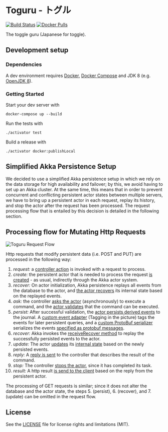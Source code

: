 # Toguru - トグル

[![Build Status](https://travis-ci.org/AutoScout24/toguru.svg?branch=master)](https://travis-ci.org/AutoScout24/toguru)
[![Docker Pulls](https://img.shields.io/docker/pulls/as24/toguru.svg)](https://hub.docker.com/r/as24/toguru/)

The toggle guru (Japanese for toggle).


## Development setup

### Dependencies

A dev environment requires [Docker](https://www.docker.com/), [Docker Compose](https://docs.docker.com/compose/) and JDK 8 (e.g. [OpenJDK 8](http://openjdk.java.net/install/)).

### Getting Started

Start your dev server with

```
docker-compose up --build
```

Run the tests with

```
./activator test
```

Build a release with

```
./activator docker:publishLocal
```

## Simplified Akka Persistence Setup

We decided to use a simplified Akka persistence setup in which we rely on the
data storage for high availability and failover; by this, we avoid having to set
up an Akka cluster. At the same time, this means that in order to prevent
concurrent and conflicting persistent actor states between multiple servers, we
have to bring up a persistent actor in each request, replay its history, and
stop the actor after the request has been processed. The request processing flow
that is entailed by this decision is detailed in the following section.

## Processing flow for Mutating Http Requests

![Toguru Request Flow](https://cloud.githubusercontent.com/assets/6724788/18165628/99d02770-7046-11e6-854f-57fef3071016.png)

Http requests that modify persistent data (i.e. POST and PUT) are processed in
the following way:

1. *request:* a [controller action](https://github.com/AutoScout24/toguru/blob/da8f1d70d3558c71eec923c1fc385a8324d3b33a/app/toguru/toggles/ToggleController.scala#L63)
is invoked with a request to process.
2. *create:* the persistent actor that is needed to process the request [is
created](https://github.com/AutoScout24/toguru/blob/da8f1d70d3558c71eec923c1fc385a8324d3b33a/app/toguru/toggles/ToggleController.scala#L41) - 
as usual, indirectly through the Akka actor system.
3. *recover:* On actor initialization, Akka persistence replays all events from
the database to the actor, and [the actor recovers](https://github.com/AutoScout24/toguru/blob/da8f1d70d3558c71eec923c1fc385a8324d3b33a/app/toguru/toggles/ToggleActor.scala#L47-L59)
its internal state based on
the replayed events.
4. *ask:* the controller [asks the actor](https://github.com/AutoScout24/toguru/blob/da8f1d70d3558c71eec923c1fc385a8324d3b33a/app/toguru/toggles/ToggleController.scala#L70) 
(asynchronously) to execute a command, and the [actor validates](https://github.com/AutoScout24/toguru/blob/da8f1d70d3558c71eec923c1fc385a8324d3b33a/app/toguru/toggles/ToggleActor.scala#L67-L70)
that the command can be executed.
5. *persist:* After successful validation, the [actor persists derived events](https://github.com/AutoScout24/toguru/blob/da8f1d70d3558c71eec923c1fc385a8324d3b33a/app/toguru/toggles/ToggleActor.scala#L71)
to the journal. A [custom event adapter](https://github.com/AutoScout24/toguru/blob/da8f1d70d3558c71eec923c1fc385a8324d3b33a/app/toguru/toggles/ToggleEventSerialization.scala#L42)
(Tagging in the picture) tags the events for later persistent queries, and a 
[custom ProtoBuf serializer](https://github.com/AutoScout24/toguru/blob/da8f1d70d3558c71eec923c1fc385a8324d3b33a/app/toguru/toggles/ToggleEventSerialization.scala#L15)
serializes the events [specified as protobuf messages](https://github.com/AutoScout24/toguru/blob/da8f1d70d3558c71eec923c1fc385a8324d3b33a/conf/protobuf/toggles.proto#L7-L12).
6. *recover:* Akka invokes the [receiveRecover method](https://github.com/AutoScout24/toguru/blob/da8f1d70d3558c71eec923c1fc385a8324d3b33a/app/toguru/toggles/ToggleActor.scala#L48-L49)
to replay the successfully persisted events to the actor.
7. *update:* The actor [updates](https://github.com/AutoScout24/toguru/blob/da8f1d70d3558c71eec923c1fc385a8324d3b33a/app/toguru/toggles/ToggleActor.scala#L48-L49) its [internal state](https://github.com/AutoScout24/toguru/blob/da8f1d70d3558c71eec923c1fc385a8324d3b33a/app/toguru/toggles/ToggleActor.scala#L43)
based on the newly persisted events.
8. *reply:* A [reply is sent](https://github.com/AutoScout24/toguru/blob/da8f1d70d3558c71eec923c1fc385a8324d3b33a/app/toguru/toggles/ToggleActor.scala#L73)
to the controller that describes the result of the command.
9. *stop:* The controller [stops the actor](https://github.com/AutoScout24/toguru/blob/da8f1d70d3558c71eec923c1fc385a8324d3b33a/app/toguru/toggles/ToggleController.scala#L44), 
since it has completed its task.
10. *result:* A http result [is send to the client](https://github.com/AutoScout24/toguru/blob/da8f1d70d3558c71eec923c1fc385a8324d3b33a/app/toguru/toggles/ToggleController.scala#L71-L77)
based on the reply from the persistent actor.

The processing of GET requests is similar; since it does not alter the database
and the actor state, the steps 5. (persist), 6. (recover), and 7. (update) can 
be omitted in the request flow.

## License

See the [LICENSE](LICENSE.md) file for license rights and limitations (MIT).
